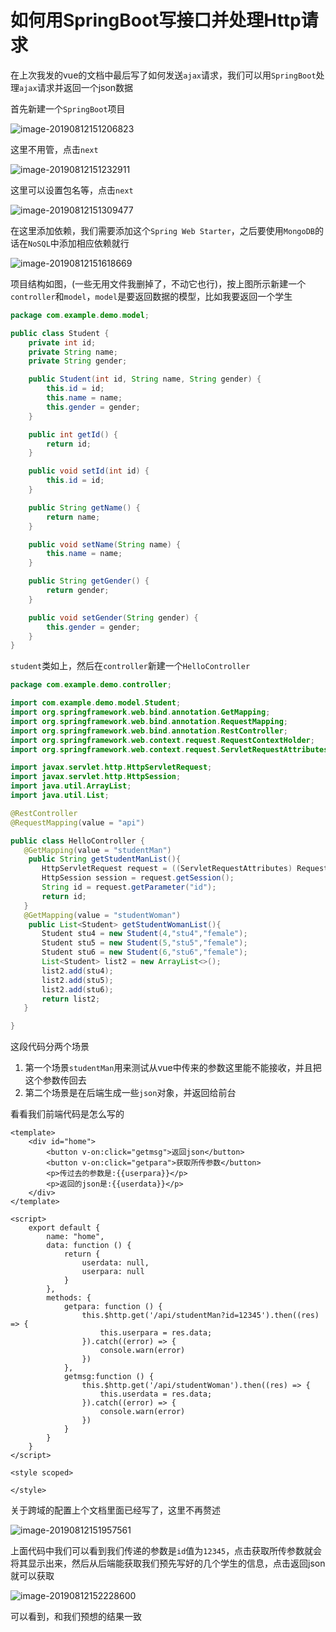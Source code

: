 # 如何用SpringBoot写接口并处理Http请求

在上次我发的vue的文档中最后写了如何发送`ajax`请求，我们可以用`SpringBoot`处理`ajax`请求并返回一个json数据

首先新建一个`SpringBoot`项目

![image-20190812151206823](./img/image-20190812151206823.png)

这里不用管，点击`next`

![image-20190812151232911](./img/image-20190812151232911.png)

这里可以设置包名等，点击`next`

![image-20190812151309477](./img/image-20190812151309477.png)

在这里添加依赖，我们需要添加这个`Spring Web Starter`，之后要使用`MongoDB`的话在`NoSQL`中添加相应依赖就行

![image-20190812151618669](./img/image-20190812151618669.png)

项目结构如图，(一些无用文件我删掉了，不动它也行)，按上图所示新建一个`controller`和`model`，`model`是要返回数据的模型，比如我要返回一个学生

```java
package com.example.demo.model;

public class Student {
    private int id;
    private String name;
    private String gender;

    public Student(int id, String name, String gender) {
        this.id = id;
        this.name = name;
        this.gender = gender;
    }

    public int getId() {
        return id;
    }

    public void setId(int id) {
        this.id = id;
    }

    public String getName() {
        return name;
    }

    public void setName(String name) {
        this.name = name;
    }

    public String getGender() {
        return gender;
    }

    public void setGender(String gender) {
        this.gender = gender;
    }
}

```

`student`类如上，然后在`controller`新建一个`HelloController`

```java
package com.example.demo.controller;

import com.example.demo.model.Student;
import org.springframework.web.bind.annotation.GetMapping;
import org.springframework.web.bind.annotation.RequestMapping;
import org.springframework.web.bind.annotation.RestController;
import org.springframework.web.context.request.RequestContextHolder;
import org.springframework.web.context.request.ServletRequestAttributes;

import javax.servlet.http.HttpServletRequest;
import javax.servlet.http.HttpSession;
import java.util.ArrayList;
import java.util.List;

@RestController
@RequestMapping(value = "api")

public class HelloController {
   @GetMapping(value = "studentMan")
    public String getStudentManList(){
       HttpServletRequest request = ((ServletRequestAttributes) RequestContextHolder.getRequestAttributes()).getRequest();
       HttpSession session = request.getSession();
       String id = request.getParameter("id");
       return id;
   }
   @GetMapping(value = "studentWoman")
    public List<Student> getStudentWomanList(){
       Student stu4 = new Student(4,"stu4","female");
       Student stu5 = new Student(5,"stu5","female");
       Student stu6 = new Student(6,"stu6","female");
       List<Student> list2 = new ArrayList<>();
       list2.add(stu4);
       list2.add(stu5);
       list2.add(stu6);
       return list2;
   }

}

```

这段代码分两个场景

1. 第一个场景`studentMan`用来测试从vue中传来的参数这里能不能接收，并且把这个参数传回去
2. 第二个场景是在后端生成一些`json`对象，并返回给前台

看看我们前端代码是怎么写的

```vue
<template>
    <div id="home">
        <button v-on:click="getmsg">返回json</button>
        <button v-on:click="getpara">获取所传参数</button>
        <p>传过去的参数是:{{userpara}}</p>
        <p>返回的json是:{{userdata}}</p>
    </div>
</template>

<script>
    export default {
        name: "home",
        data: function () {
            return {
                userdata: null,
                userpara: null
            }
        },
        methods: {
            getpara: function () {
                this.$http.get('/api/studentMan?id=12345').then((res) => {
                    this.userpara = res.data;
                }).catch((error) => {
                    console.warn(error)
                })
            },
            getmsg:function () {
                this.$http.get('/api/studentWoman').then((res) => {
                    this.userdata = res.data;
                }).catch((error) => {
                    console.warn(error)
                })
            }
        }
    }
</script>

<style scoped>

</style>
```

关于跨域的配置上个文档里面已经写了，这里不再赘述

![image-20190812151957561](./img/image-20190812151957561.png)

上面代码中我们可以看到我们传递的参数是`id`值为`12345`，点击获取所传参数就会将其显示出来，然后从后端能获取我们预先写好的几个学生的信息，点击返回json就可以获取

![image-20190812152228600](./img/image-20190812152228600.png)

可以看到，和我们预想的结果一致